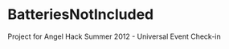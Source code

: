 BatteriesNotIncluded
====================

Project for Angel Hack Summer 2012 - Universal Event Check-in